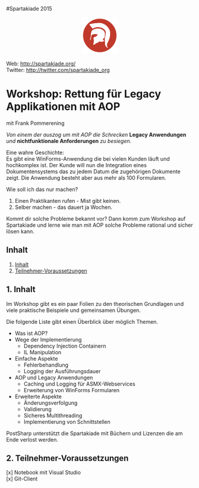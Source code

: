 #Spartakiade 2015
<p align="center"><img src="images/logo_spartakiade.png" width=100/></p>

Web: http://spartakiade.org/  
Twitter: http://twitter.com/spartakiade_org

# Workshop: Rettung für Legacy Applikationen mit AOP
mit Frank Pommerening

*Von einem der auszog um mit AOP die Schrecken* **Legacy Anwendungen** *und* **nichtfunktionale Anforderungen** *zu besiegen.*


Eine wahre Geschichte:<br>
Es gibt eine WinForms-Anwendung die bei vielen Kunden läuft und hochkomplex ist. Der Kunde will nun die Integration eines Dokumentensystems das zu jedem Datum die zugehörigen Dokumente zeigt. Die Anwendung besteht aber aus mehr als 100 Formularen.

Wie soll ich das nur machen?<br>
1. Einen Praktikanten rufen - Mist gibt keinen.<br>
2. Selber machen - das dauert ja Wochen.<br>

Kommt dir solche Probleme bekannt vor? Dann komm zum Workshop auf Spartakiade und lerne wie man mit AOP solche Probleme rational und sicher lösen kann.

## Inhalt
1. [Inhalt](#inhalt)
2. [Teilnehmer-Voraussetzungen](#voraussetzungen)

<a name="themen"></a>
## 1. Inhalt
Im Workshop gibt es ein paar Folien zu den theorischen Grundlagen und viele praktische Beispiele und gemeinsamen Übungen. 

Die folgende Liste gibt einen Überblick über möglich Themen.
- Was ist AOP?
- Wege der Implementierung
  - Dependency Injection Containern
  - IL Manipulation
- Einfache Aspekte
  - Fehlerbehandlung
  - Logging der Ausführungsdauer
- AOP und Legacy Anwendungen
  - Caching und Logging für ASMX-Webservices
  - Erweiterung von WinForms Formularen
- Erweiterte Aspekte
  - Änderungsverfolgung
  - Validierung
  - Sicheres Multithreading
  - Implementierung von Schnittstellen

PostSharp unterstützt die Spartakiade mit Büchern und Lizenzen die am Ende verlost werden.

<a name="voraussetzungen"></a>
## 2. Teilnehmer-Voraussetzungen
[x] Notebook mit Visual Studio<br>
[x] Git-Client